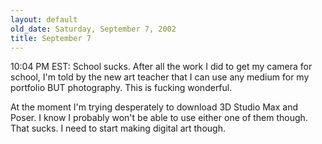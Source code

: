 ```yaml
---
layout: default
old_date: Saturday, September 7, 2002
title: September 7
---
```


10:04 PM EST: School sucks. After all the work I did to get my camera for
school, I'm told by the new art teacher that I can use any medium for my
portfolio BUT photography. This is fucking wonderful.

At the moment I'm trying desperately to download 3D Studio Max and Poser. I
know I probably won't be able to use either one of them though. That sucks. I
need to start making digital art though.
